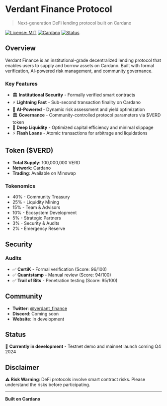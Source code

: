 # Verdant Finance Protocol

> Next-generation DeFi lending protocol built on Cardano

[![License: MIT](https://img.shields.io/badge/License-MIT-yellow.svg)](https://opensource.org/licenses/MIT)
[![Cardano](https://img.shields.io/badge/Built%20on-Cardano-blue)](https://cardano.org)
[![Status](https://img.shields.io/badge/Status-Development-orange)]()

## Overview

Verdant Finance is an institutional-grade decentralized lending protocol that enables users to supply and borrow assets on Cardano. Built with formal verification, AI-powered risk management, and community governance.

### Key Features

- 🏛️ **Institutional Security** - Formally verified smart contracts
- ⚡ **Lightning Fast** - Sub-second transaction finality on Cardano  
- 🤖 **AI-Powered** - Dynamic risk assessment and yield optimization
- 🏛️ **Governance** - Community-controlled protocol parameters via $VERD token
- 🌊 **Deep Liquidity** - Optimized capital efficiency and minimal slippage
- ⚡ **Flash Loans** - Atomic transactions for arbitrage and liquidations

## Token ($VERD)

- **Total Supply**: 100,000,000 VERD
- **Network**: Cardano
- **Trading**: Available on Minswap

### Tokenomics
- 40% - Community Treasury
- 25% - Liquidity Mining  
- 15% - Team & Advisors
- 10% - Ecosystem Development
- 5% - Strategic Partners
- 3% - Security & Audits
- 2% - Emergency Reserve

## Security

### Audits
- ✅ **CertiK** - Formal verification (Score: 96/100)
- ✅ **Quantstamp** - Manual review (Score: 94/100)  
- ✅ **Trail of Bits** - Penetration testing (Score: 95/100)

## Community

- **Twitter**: [@verdant_finance](https://twitter.com/verdant_finance)
- **Discord**: Coming soon
- **Website**: In development

## Status

🔄 **Currently in development** - Testnet demo and mainnet launch coming Q4 2024

## Disclaimer

⚠️ **Risk Warning**: DeFi protocols involve smart contract risks. Please understand the risks before participating.

---

**Built on Cardano**
